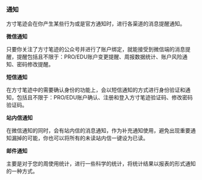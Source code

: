 ### 通知

方寸笔迹会在你产生某些行为或是官方通知时，进行各渠道的消息提醒通知。



**微信通知**

只要你关注了方寸笔迹的公众号并进行了账户绑定，就能接受到微信端的消息提醒，提醒包括且不限于：PRO/EDU账户变更提醒、周报数据统计、账户风险通知、密码修改提醒。



**短信通知**

在方寸笔迹中的需要确认身份的功能上，会以短信通知的方式进行身份验证和通知，包括且不限于：PRO/EDU账户确认、注册和登入方寸笔迹验证码、修改密码验证码。



**站内信通知**

在微信通知的同时，会有站内信的消息通知，作为补充通知使用，避免出现重要通知漏掉的可能，你也可以将所有的未读站内信一键设为已读。



**邮件通知**

主要是对于您的周使用统计，进行一些科学的统计，将统计结果以报表的形式通知的一种方式。

